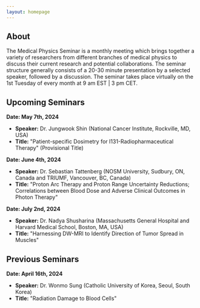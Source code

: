 ```yaml
---
layout: homepage
---
```


## About

The Medical Physics Seminar is a monthly meeting which brings together a variety of researchers from different branches of medical physics to discuss their current research and potential collaborations. The seminar structure generally consists of a 20-30 minute presentation by a selected speaker, followed by a discussion. The seminar takes place virtually on the 1st Tuesday of every month at 9 am EST | 3 pm CET.


## Upcoming Seminars

**Date: May 7th, 2024**
- **Speaker:** Dr. Jungwook Shin (National Cancer Institute, Rockville, MD, USA)   
- **Title:** "Patient-specific Dosimetry for I131-Radiopharmaceutical Therapy" (Provisional Title)

**Date: June 4th, 2024**
- **Speaker:** Dr. Sebastian Tattenberg (NOSM University, Sudbury, ON, Canada and TRIUMF, Vancouver, BC, Canada)   
- **Title:** "Proton Arc Therapy and Proton Range Uncertainty Reductions; Correlations between Blood Dose and Adverse Clinical Outcomes in Photon Therapy"

**Date: July 2nd, 2024**
- **Speaker:** Dr. Nadya Shusharina (Massachusetts General Hospital and Harvard Medical School, Boston, MA, USA)  
- **Title:** "Harnessing DW-MRI to Identify Direction of Tumor Spread in Muscles"


## Previous Seminars

**Date: April 16th, 2024**
- **Speaker:** Dr. Wonmo Sung (Catholic University of Korea, Seoul, South Korea)   
- **Title:** "Radiation Damage to Blood Cells"
